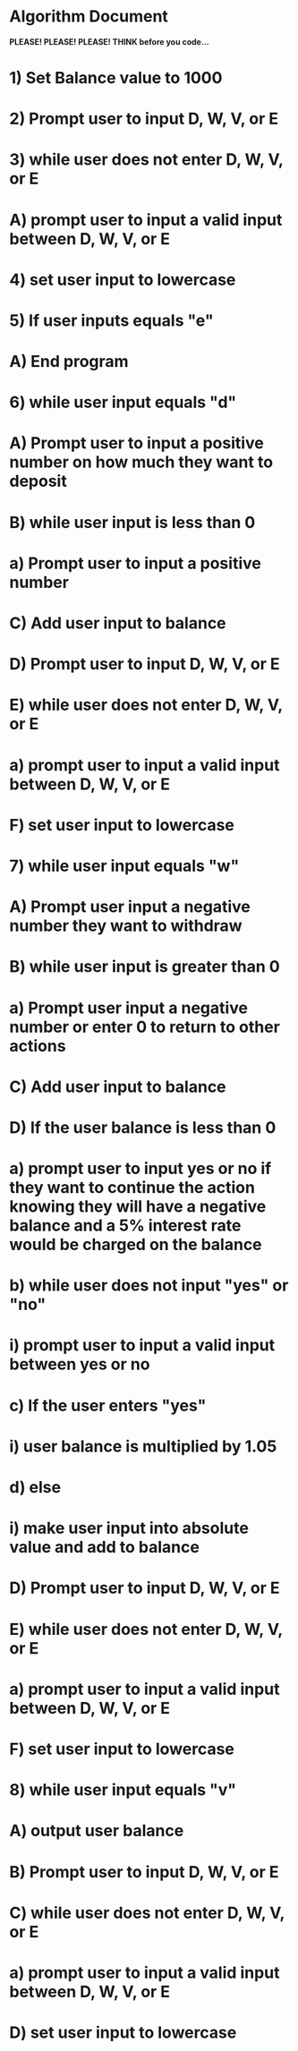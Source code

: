 # Algorithm Document
#### PLEASE! PLEASE! PLEASE! THINK before you code...
# 1) Set Balance value to 1000
# 2) Prompt user to input D, W, V, or E
# 3) while user does not enter D, W, V, or E
#       A) prompt user to input a valid input between D, W, V, or E
# 4) set user input to lowercase
# 5) If user inputs equals "e"
#       A) End program
# 6) while user input equals "d"
#       A) Prompt user to input a positive number on how much they want to deposit
#       B) while user input is less than 0 
#           a) Prompt user to input a positive number 
#       C) Add user input to balance 
#       D) Prompt user to input D, W, V, or E
#       E) while user does not enter D, W, V, or E
#           a) prompt user to input a valid input between D, W, V, or E
#       F) set user input to lowercase
# 7) while user input equals "w" 
#       A) Prompt user input a negative number they want to withdraw
#       B) while user input is greater than 0 
#           a) Prompt user input a negative number or enter 0 to return to other actions
#       C) Add user input to balance 
#       D) If the user balance is less than 0
#           a) prompt user to input yes or no if they want to continue the action knowing they will have a negative balance and a 5% interest rate would be charged on the balance
#           b) while user does not input "yes" or "no"
#               i) prompt user to input a valid input between yes or no
#           c) If the user enters "yes" 
#               i) user balance is multiplied by 1.05
#           d) else 
#               i) make user input into absolute value and add to balance
#       D) Prompt user to input D, W, V, or E
#       E) while user does not enter D, W, V, or E
#           a) prompt user to input a valid input between D, W, V, or E
#       F) set user input to lowercase
# 8) while user input equals "v"
#       A) output user balance 
#       B) Prompt user to input D, W, V, or E
#       C) while user does not enter D, W, V, or E
#           a) prompt user to input a valid input between D, W, V, or E
#       D) set user input to lowercase
